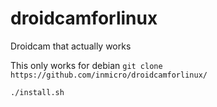 # droidcamforlinux
Droidcam that actually works



This only works for debian
```git clone https://github.com/inmicro/droidcamforlinux/```


```./install.sh```
